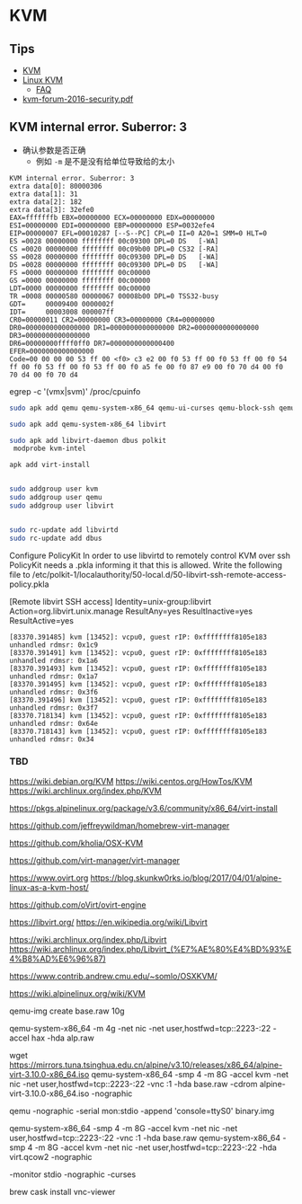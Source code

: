 # KVM
## Tips
* [KVM](https://en.wikipedia.org/wiki/Kernel-based_Virtual_Machine)
* [Linux KVM](https://www.linux-kvm.org)
  * [FAQ](https://www.linux-kvm.org/page/FAQ)
* [kvm-forum-2016-security.pdf](https://people.redhat.com/berrange/kvm-forum-2016/kvm-forum-2016-security.pdf)

## KVM internal error. Suberror: 3
* 确认参数是否正确
  * 例如 `-m` 是不是没有给单位导致给的太小

```
KVM internal error. Suberror: 3
extra data[0]: 80000306
extra data[1]: 31
extra data[2]: 182
extra data[3]: 32efe0
EAX=fffffffb EBX=00000000 ECX=00000000 EDX=00000000
ESI=00000000 EDI=00000000 EBP=00000000 ESP=0032efe4
EIP=00000007 EFL=00010287 [--S--PC] CPL=0 II=0 A20=1 SMM=0 HLT=0
ES =0028 00000000 ffffffff 00c09300 DPL=0 DS   [-WA]
CS =0020 00000000 ffffffff 00c09b00 DPL=0 CS32 [-RA]
SS =0028 00000000 ffffffff 00c09300 DPL=0 DS   [-WA]
DS =0028 00000000 ffffffff 00c09300 DPL=0 DS   [-WA]
FS =0000 00000000 ffffffff 00c00000
GS =0000 00000000 ffffffff 00c00000
LDT=0000 00000000 ffffffff 00c00000
TR =0008 00000580 00000067 00008b00 DPL=0 TSS32-busy
GDT=     00009400 0000002f
IDT=     00003008 000007ff
CR0=00000011 CR2=00000000 CR3=00000000 CR4=00000000
DR0=0000000000000000 DR1=0000000000000000 DR2=0000000000000000 DR3=0000000000000000
DR6=00000000ffff0ff0 DR7=0000000000000400
EFER=0000000000000000
Code=00 00 00 00 53 ff 00 <f0> c3 e2 00 f0 53 ff 00 f0 53 ff 00 f0 54 ff 00 f0 53 ff 00 f0 53 ff 00 f0 a5 fe 00 f0 87 e9 00 f0 70 d4 00 f0 70 d4 00 f0 70 d4
```

egrep -c '(vmx|svm)' /proc/cpuinfo

```bash
sudo apk add qemu qemu-system-x86_64 qemu-ui-curses qemu-block-ssh qemu-img

sudo apk add qemu-system-x86_64 libvirt

sudo apk add libvirt-daemon dbus polkit
 modprobe kvm-intel

apk add virt-install


sudo addgroup user kvm
sudo addgroup user qemu
sudo addgroup user libvirt


sudo rc-update add libvirtd
sudo rc-update add dbus
```

Configure PolicyKit
In order to use libvirtd to remotely control KVM over ssh PolicyKit needs a .pkla informing it that this is allowed. Write the following file to /etc/polkit-1/localauthority/50-local.d/50-libvirt-ssh-remote-access-policy.pkla

[Remote libvirt SSH access]
 Identity=unix-group:libvirt
 Action=org.libvirt.unix.manage
 ResultAny=yes
 ResultInactive=yes
 ResultActive=yes


```
[83370.391485] kvm [13452]: vcpu0, guest rIP: 0xffffffff8105e183 unhandled rdmsr: 0x1c9
[83370.391491] kvm [13452]: vcpu0, guest rIP: 0xffffffff8105e183 unhandled rdmsr: 0x1a6
[83370.391493] kvm [13452]: vcpu0, guest rIP: 0xffffffff8105e183 unhandled rdmsr: 0x1a7
[83370.391495] kvm [13452]: vcpu0, guest rIP: 0xffffffff8105e183 unhandled rdmsr: 0x3f6
[83370.391496] kvm [13452]: vcpu0, guest rIP: 0xffffffff8105e183 unhandled rdmsr: 0x3f7
[83370.718134] kvm [13452]: vcpu0, guest rIP: 0xffffffff8105e183 unhandled rdmsr: 0x64e
[83370.718143] kvm [13452]: vcpu0, guest rIP: 0xffffffff8105e183 unhandled rdmsr: 0x34
```

### TBD

https://wiki.debian.org/KVM
https://wiki.centos.org/HowTos/KVM
https://wiki.archlinux.org/index.php/KVM

https://pkgs.alpinelinux.org/package/v3.6/community/x86_64/virt-install



https://github.com/jeffreywildman/homebrew-virt-manager

https://github.com/kholia/OSX-KVM

https://github.com/virt-manager/virt-manager

https://www.ovirt.org
https://blog.skunkw0rks.io/blog/2017/04/01/alpine-linux-as-a-kvm-host/

https://github.com/oVirt/ovirt-engine

https://libvirt.org/
https://en.wikipedia.org/wiki/Libvirt

https://wiki.archlinux.org/index.php/Libvirt
https://wiki.archlinux.org/index.php/Libvirt_(%E7%AE%80%E4%BD%93%E4%B8%AD%E6%96%87)


https://www.contrib.andrew.cmu.edu/~somlo/OSXKVM/

https://wiki.alpinelinux.org/wiki/KVM


qemu-img create base.raw 10g

qemu-system-x86_64 -m 4g -net nic -net user,hostfwd=tcp::2223-:22 -accel hax -hda alp.raw

wget https://mirrors.tuna.tsinghua.edu.cn/alpine/v3.10/releases/x86_64/alpine-virt-3.10.0-x86_64.iso
qemu-system-x86_64 -smp 4 -m 8G -accel kvm -net nic -net user,hostfwd=tcp::2223-:22 -vnc :1 -hda base.raw -cdrom alpine-virt-3.10.0-x86_64.iso -nographic

qemu -nographic -serial mon:stdio -append 'console=ttyS0' binary.img

qemu-system-x86_64 -smp 4 -m 8G -accel kvm -net nic -net user,hostfwd=tcp::2223-:22 -vnc :1 -hda base.raw
qemu-system-x86_64 -smp 4 -m 8G -accel kvm -net nic -net user,hostfwd=tcp::2223-:22 -hda virt.qcow2 -nographic

-monitor stdio
-nographic
-curses

brew cask install vnc-viewer



